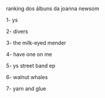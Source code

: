 ranking dos álbuns da joanna newsom



1- ys

2- divers

3- the milk-eyed mender

4- have one on me

5- ys street band ep

6- walnut whales

7- yarn and glue

